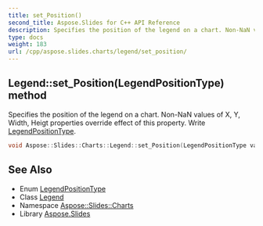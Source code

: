 ```yaml
---
title: set_Position()
second_title: Aspose.Slides for C++ API Reference
description: Specifies the position of the legend on a chart. Non-NaN values of X, Y, Width, Heigt properties override effect of this property. Write LegendPositionType.
type: docs
weight: 183
url: /cpp/aspose.slides.charts/legend/set_position/
---
```

## Legend::set_Position(LegendPositionType) method


Specifies the position of the legend on a chart. Non-NaN values of X, Y, Width, Heigt properties override effect of this property. Write [LegendPositionType](../../legendpositiontype/).

```cpp
void Aspose::Slides::Charts::Legend::set_Position(LegendPositionType value) override
```

## See Also

* Enum [LegendPositionType](../legendpositiontype/)
* Class [Legend](./)
* Namespace [Aspose::Slides::Charts](../)
* Library [Aspose.Slides](../../)